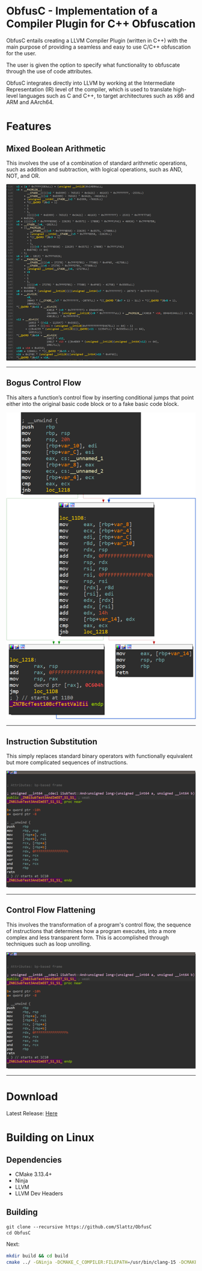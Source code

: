 # ObfusC - Implementation of a Compiler Plugin for C++ Obfuscation
ObfusC entails creating a LLVM Compiler Plugin (written in C++) with the main purpose of providing a seamless and easy to use C/C++ obfuscation for the user. 

The user is given the option to specify what functionality to obfuscate through the use of code attributes. 

ObfusC integrates directly into LLVM by working at the Intermediate Representation (IR) level of the compiler, which is used to translate high-level languages such as C and C++, to target architectures such as x86 and ARM and AArch64.

# Features

## Mixed Boolean Arithmetic

This involves the use of a combination of standard arithmetic operations, such as addition and subtraction, with logical operations, such as AND, NOT, and OR.

![Alt text](images/MBA.png?raw=true)

---

## Bogus Control Flow

This alters a function’s control flow by inserting conditional jumps that point either into the original basic code block or to a fake basic code block.

![Alt text](images/BCF.png?raw=true)

---

## Instruction Substitution

This simply replaces standard binary operators with functionally equivalent but more complicated sequences of instructions. 

![Alt text](images/iSub.png?raw=true)

---

## Control Flow Flattening

This involves the transformation of a program's control flow, the sequence of instructions that determines how a program executes, into a more complex and less transparent form. This is accomplished through techniques such as loop unrolling.

![Alt text](images/iSub.png?raw=true)

---

# Download
Latest Release: [Here](https://github.com/Slattz/ObfusC/releases/latest)

# Building on Linux

## Dependencies

* CMake 3.13.4+
* Ninja
* LLVM
* LLVM Dev Headers

## Building
```
git clone --recursive https://github.com/Slattz/ObfusC
cd ObfusC
```

Next:
```bash
mkdir build && cd build
cmake ../ -GNinja -DCMAKE_C_COMPILER:FILEPATH=/usr/bin/clang-15 -DCMAKE_CXX_COMPILER:FILEPATH=/usr/bin/clang++-15
```